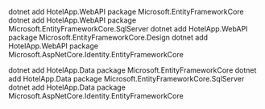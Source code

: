 <!-- Add package to HotelApp.WebAPI -->
dotnet add HotelApp.WebAPI package Microsoft.EntityFrameworkCore
dotnet add HotelApp.WebAPI package Microsoft.EntityFrameworkCore.SqlServer
dotnet add HotelApp.WebAPI package Microsoft.EntityFrameworkCore.Design
dotnet add HotelApp.WebAPI package Microsoft.AspNetCore.Identity.EntityFrameworkCore


<!-- Add package to HotelApp.Data -->
dotnet add HotelApp.Data package Microsoft.EntityFrameworkCore
dotnet add HotelApp.Data package Microsoft.EntityFrameworkCore.SqlServer
dotnet add HotelApp.Data package Microsoft.AspNetCore.Identity.EntityFrameworkCore